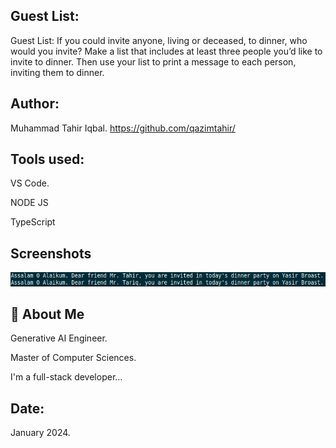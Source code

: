 
## Guest List:

Guest List: If you could invite anyone, living or deceased, to dinner, who would you invite? 
Make a list that includes at least three people you’d like to invite to dinner. Then use your 
list to print a message to each person, inviting them to dinner.

## Author:
Muhammad Tahir Iqbal. 
https://github.com/qazimtahir/

## Tools used:

VS Code.

NODE JS

TypeScript

## Screenshots
![App Screenshot](https://github.com/qazimtahir/45-questions/blob/main/14/Screenshot.png?raw=true)

## 🚀 About Me

Generative AI Engineer.

Master of Computer Sciences.

I'm a full-stack developer...

## Date:
January 2024.
